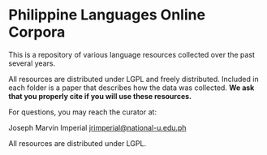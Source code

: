 # Philippine Languages Online Corpora
This is a repository of various language resources collected over the past several years.

All resources are distributed under LGPL and freely distributed.  Included in each folder is a paper that describes how the data was collected.  **We ask that you properly cite if you will use these resources.**

For questions, you may reach the curator at:

Joseph Marvin Imperial
jrimperial@national-u.edu.ph

All resources are distributed under LGPL.
